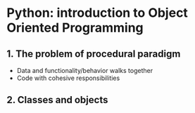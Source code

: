 # Python: introduction to Object Oriented Programming

## 1. The problem of procedural paradigm

- Data and functionality/behavior walks together
- Code with cohesive responsibilities

## 2. Classes and objects

